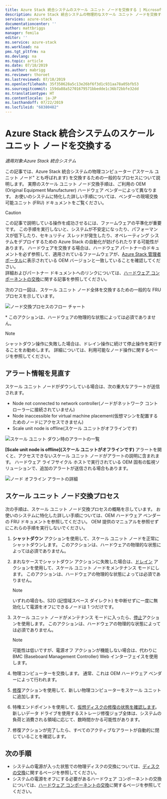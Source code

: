 ```yaml
---
title: Azure Stack 統合システムのスケール ユニット ノードを交換する | Microsoft Docs
description: Azure Stack 統合システムの物理的なスケール ユニット ノードを交換する方法を説明します。
services: azure-stack
documentationcenter: ''
author: mattbriggs
manager: femila
editor: ''
ms.service: azure-stack
ms.workload: na
pms.tgt_pltfrm: na
ms.devlang: na
ms.topic: article
ms.date: 07/18/2019
ms.author: mabrigg
ms.reviewer: thoroet
ms.lastreviewed: 07/18/2019
ms.openlocfilehash: 35f350628a5c13e26bf6f3d1c931aa78a05bfb53
ms.sourcegitcommit: 159da88a52701679571bbedde1c36b72bbfe32dd
ms.translationtype: HT
ms.contentlocale: ja-JP
ms.lasthandoff: 07/22/2019
ms.locfileid: "68380482"
---
```

# <a name="replace-a-scale-unit-node-on-an-azure-stack-integrated-system"></a>Azure Stack 統合システムのスケール ユニット ノードを交換する

*適用対象:Azure Stack 統合システム*

この記事では、Azure Stack 統合システムの物理コンピューター ("スケール ユニット ノード" とも呼ばれます) を交換するための一般的なプロセスについて説明します。 実際のスケール ユニット ノード交換手順は、ご利用の OEM (Original Equipment Manufacturer) ハードウェア ベンダーによって異なります。 お使いのシステムに特化した詳しい手順については、ベンダーの現場交換可能ユニット (FRU) ドキュメントをご覧ください。

> [!CAUTION]  
> この記事で説明している操作を成功させるには、ファームウェアの平準化が重要です。 この手順を実行しないと、システムが不安定になったり、パフォーマンスが低下したり、セキュリティ スレッドが発生したり、オペレーティング システムをデプロイするための Azure Stack の自動化が妨げられたりする可能性があります。 ハードウェアを交換する場合は、ハードウェア パートナーのドキュメントを必ず参照して、適用されているファームウェアが、[Azure Stack 管理者ポータル](azure-stack-updates.md)に表示されている OEM バージョンと一致していることを確認してください。<br>
詳細およびパートナー ドキュメントへのリンクについては、[ハードウェア コンポーネントの交換](azure-stack-replace-component.md)に関する記事を参照してください。

次のフロー図は、スケール ユニット ノード全体を交換するための一般的な FRU プロセスを示しています。

![ノード交換プロセスのフロー チャート](media/azure-stack-replace-node/replacenodeflow.png)

\* このアクションは、ハードウェアの物理的な状態によっては必須でありません。

> [!Note]  
> シャットダウン操作に失敗した場合は、ドレイン操作に続けて停止操作を実行することをお勧めします。 詳細については、利用可能なノード操作に関するページを参照してください。  

## <a name="review-alert-information"></a>アラート情報を見直す

スケール ユニット ノードがダウンしている場合は、次の重大なアラートが送信されます。

- Node not connected to network controller\(ノードがネットワーク コントローラーに接続されていません\)
- Node inaccessible for virtual machine placement\(仮想マシンを配置するためのノードにアクセスできません\)
- Scale unit node is offline\(スケール ユニットがオフラインです\)

![スケール ユニット ダウン時のアラートの一覧](media/azure-stack-replace-node/nodedownalerts.png)

**[Scale unit node is offline]\(スケール ユニットがオフラインです\)** アラートを開くと、アクセスできないスケール ユニット ノードがアラートの説明に含まれます。 ハードウェア ライフサイクル ホストで実行されている OEM 固有の監視ソリューションで、追加のアラートが送信される場合もあります。

![ノード オフライン アラートの詳細](media/azure-stack-replace-node/nodeoffline.png)

## <a name="scale-unit-node-replacement-process"></a>スケール ユニット ノード交換プロセス

次の手順は、スケール ユニット ノード交換プロセスの概略を示しています。 お使いのシステムに特化した詳しい手順については、OEM ハードウェア ベンダーの FRU ドキュメントを参照してください。 OEM 提供のマニュアルを参照せずにこれらの手順を実行しないでください。

1. **シャットダウン** アクションを使用して、スケール ユニット ノードを正常にシャットダウンします。 このアクションは、ハードウェアの物理的な状態によっては必須でありません。 

2. まれなケースでシャットダウン アクションに失敗した場合は、[ドレイン](azure-stack-node-actions.md#drain) アクションを使用して、スケール ユニット ノードをメンテナンス モードにします。 このアクションは、ハードウェアの物理的な状態によっては必須でありません。

   > [!NOTE]  
   > いずれの場合も、S2D (記憶域スペース ダイレクト) を中断せずに一度に無効化して電源をオフにできるノードは 1 つだけです。

3. スケール ユニット ノードがメンテナンス モードに入ったら、[停止](azure-stack-node-actions.md#stop)アクションを使用します。 このアクションは、ハードウェアの物理的な状態によっては必須でありません。

   > [!NOTE]  
   > 可能性は低いですが、電源オフ アクションが機能しない場合は、代わりに BMC (Baseboard Management Controller) Web インターフェイスを使用します。

4. 物理コンピューターを交換します。 通常、これは OEM ハードウェア ベンダーによって行われます。
5. [修復](azure-stack-node-actions.md#repair)アクションを使用して、新しい物理コンピューターをスケール ユニットに追加します。
6. 特権エンドポイントを使用して、[仮想ディスクの修復の状態を確認します](azure-stack-replace-disk.md#check-the-status-of-virtual-disk-repair-using-the-privileged-endpoint)。 新しいデータ ドライブを使用するストレージ修復ジョブ全体は、システムの負荷と消費される領域に応じて、数時間かかる可能性があります。
7. 修復アクションが完了したら、すべてのアクティブなアラートが自動的に閉じていることを確認します。

## <a name="next-steps"></a>次の手順

- システムの電源が入った状態での物理ディスクの交換については、[ディスクの交換](azure-stack-replace-disk.md)に関するページを参照してください。 
- システムの電源をオフにする必要があるハードウェア コンポーネントの交換については、[ハードウェア コンポーネントの交換](azure-stack-replace-component.md)に関するページを参照してください。
